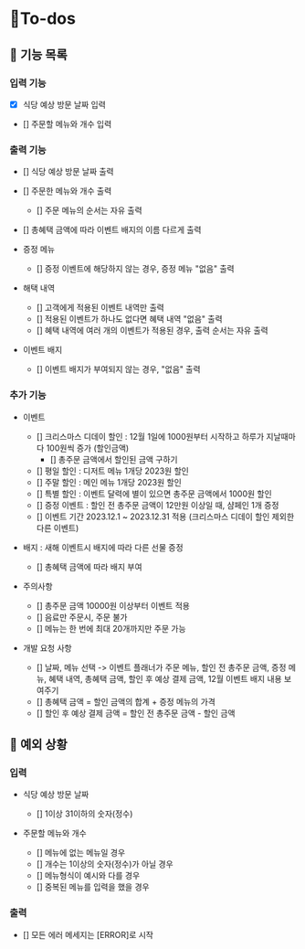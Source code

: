 # 🧐To-dos

## 📄 기능 목록

### 입력 기능

- [x] 식당 예상 방문 날짜 입력
- [] 주문할 메뉴와 개수 입력

### 출력 기능

- [] 식당 예상 방문 날짜 출력
- [] 주문한 메뉴와 개수 출력
  - [] 주문 메뉴의 순서는 자유 출력
- [] 총혜택 금액에 따라 이벤트 배지의 이름 다르게 출력

- 증정 메뉴
  - [] 증정 이벤트에 해당하지 않는 경우, 증정 메뉴 "없음" 출력
- 해택 내역
  - [] 고객에게 적용된 이벤트 내역만 출력
  - [] 적용된 이벤트가 하나도 없다면 혜택 내역 "없음" 출력
  - [] 혜택 내역에 여러 개의 이벤트가 적용된 경우, 출력 순서는 자유 출력
- 이벤트 배지
  - [] 이벤트 배지가 부여되지 않는 경우, "없음" 출력

### 추가 기능

- 이벤트

  - [] 크리스마스 디데이 할인 : 12월 1일에 1000원부터 시작하고 하루가 지날때마다 100원씩 증가 (할인금액)
    - [] 총주문 금액에서 할인된 금액 구하기
  - [] 평일 할인 : 디저트 메뉴 1개당 2023원 할인
  - [] 주말 할인 : 메인 메뉴 1개당 2023원 할인
  - [] 특별 할인 : 이벤트 달력에 별이 있으면 총주문 금액에서 1000원 할인
  - [] 증정 이벤트 : 할인 전 총주문 금액이 12만원 이상일 때, 샴페인 1개 증정
  - [] 이벤트 기간 2023.12.1 ~ 2023.12.31 적용 (크리스마스 디데이 할인 제외한 다른 이벤트)

- 배지 : 새해 이벤트시 배지에 따라 다른 선물 증정

  - [] 총혜택 금액에 따라 배지 부여

- 주의사항

  - [] 총주문 금액 10000원 이상부터 이벤트 적용
  - [] 음료만 주문시, 주문 불가
  - [] 메뉴는 한 번에 최대 20개까지만 주문 가능

- 개발 요청 사항

  - [] 날짜, 메뉴 선택 -> 이벤트 플래너가 주문 메뉴, 할인 전 총주문 금액, 증정 메뉴, 혜택 내역, 총혜택 금액, 할인 후 예상 결제 금액, 12월 이벤트 배지 내용 보여주기
  - [] 총혜택 금액 = 할인 금액의 합계 + 증정 메뉴의 가격
  - [] 할인 후 예상 결제 금액 = 할인 전 총주문 금액 - 할인 금액

## 🎯 예외 상황

### 입력

- 식당 예상 방문 날짜

  - [] 1이상 31이하의 숫자(정수)

- 주문할 메뉴와 개수
  - [] 메뉴에 없는 메뉴일 경우
  - [] 개수는 1이상의 숫자(정수)가 아닐 경우
  - [] 메뉴형식이 예시와 다를 경우
  - [] 중복된 메뉴를 입력을 했을 경우

### 출력

- [] 모든 에러 메세지는 [ERROR]로 시작
